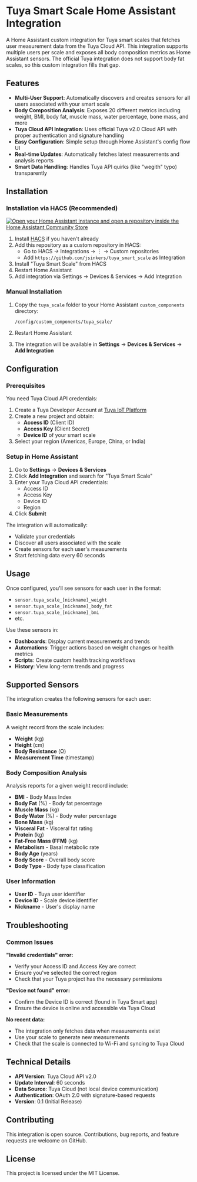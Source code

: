 # Tuya Smart Scale Home Assistant Integration

A Home Assistant custom integration for Tuya smart scales that fetches user measurement data from the Tuya Cloud API. This integration supports multiple users per scale and exposes all body composition metrics as Home Assistant sensors. The official Tuya integration does not support body fat scales, so this custom integration fills that gap.

## Features

- **Multi-User Support**: Automatically discovers and creates sensors for all users associated with your smart scale
- **Body Composition Analysis**: Exposes 20 different metrics including weight, BMI, body fat, muscle mass, water percentage, bone mass, and more
- **Tuya Cloud API Integration**: Uses official Tuya v2.0 Cloud API with proper authentication and signature handling
- **Easy Configuration**: Simple setup through Home Assistant's config flow UI
- **Real-time Updates**: Automatically fetches latest measurements and analysis reports
- **Smart Data Handling**: Handles Tuya API quirks (like "wegith" typo) transparently

## Installation

### Installation via HACS (Recommended)

[![Open your Home Assistant instance and open a repository inside the Home Assistant Community Store](https://my.home-assistant.io/badges/hacs_repository.svg)](https://my.home-assistant.io/redirect/hacs_repository/?owner=jsinkers&repository=tuya-smart-scale&category=integration)

1. Install [HACS](https://hacs.xyz/) if you haven't already
2. Add this repository as a custom repository in HACS:
   - Go to HACS → Integrations → ⋮ → Custom repositories
   - Add `https://github.com/jsinkers/tuya_smart_scale` as Integration
3. Install "Tuya Smart Scale" from HACS
4. Restart Home Assistant
5. Add integration via Settings → Devices & Services → Add Integration

### Manual Installation

1. Copy the `tuya_scale` folder to your Home Assistant `custom_components` directory:
   ```
   /config/custom_components/tuya_scale/
   ```

2. Restart Home Assistant

3. The integration will be available in **Settings** → **Devices & Services** → **Add Integration**

## Configuration

### Prerequisites

You need Tuya Cloud API credentials:

1. Create a Tuya Developer Account at [Tuya IoT Platform](https://iot.tuya.com/)
2. Create a new project and obtain:
   - **Access ID** (Client ID)
   - **Access Key** (Client Secret)
   - **Device ID** of your smart scale
3. Select your region (Americas, Europe, China, or India)

### Setup in Home Assistant

1. Go to **Settings** → **Devices & Services**
2. Click **Add Integration** and search for "Tuya Smart Scale"
3. Enter your Tuya Cloud API credentials:
   - Access ID
   - Access Key  
   - Device ID
   - Region
4. Click **Submit**

The integration will automatically:
- Validate your credentials
- Discover all users associated with the scale
- Create sensors for each user's measurements
- Start fetching data every 60 seconds

## Usage

Once configured, you'll see sensors for each user in the format:
- `sensor.tuya_scale_[nickname]_weight`
- `sensor.tuya_scale_[nickname]_body_fat`
- `sensor.tuya_scale_[nickname]_bmi`
- etc.

Use these sensors in:
- **Dashboards**: Display current measurements and trends
- **Automations**: Trigger actions based on weight changes or health metrics
- **Scripts**: Create custom health tracking workflows
- **History**: View long-term trends and progress

## Supported Sensors

The integration creates the following sensors for each user:

### Basic Measurements

A weight record from the scale includes:
- **Weight** (kg) 
- **Height** (cm)
- **Body Resistance** (Ω)
- **Measurement Time** (timestamp)

### Body Composition Analysis

Analysis reports for a given weight record include:
- **BMI** - Body Mass Index
- **Body Fat** (%) - Body fat percentage  
- **Muscle Mass** (kg)
- **Body Water** (%) - Body water percentage
- **Bone Mass** (kg)
- **Visceral Fat** - Visceral fat rating
- **Protein** (kg)
- **Fat-Free Mass (FFM)** (kg)
- **Metabolism** - Basal metabolic rate
- **Body Age** (years)
- **Body Score** - Overall body score
- **Body Type** - Body type classification

### User Information

- **User ID** - Tuya user identifier
- **Device ID** - Scale device identifier
- **Nickname** - User's display name

## Troubleshooting

### Common Issues

**"Invalid credentials" error:**
- Verify your Access ID and Access Key are correct
- Ensure you've selected the correct region
- Check that your Tuya project has the necessary permissions

**"Device not found" error:**
- Confirm the Device ID is correct (found in Tuya Smart app)
- Ensure the device is online and accessible via Tuya Cloud

**No recent data:**
- The integration only fetches data when measurements exist
- Use your scale to generate new measurements
- Check that the scale is connected to Wi-Fi and syncing to Tuya Cloud

## Technical Details

- **API Version**: Tuya Cloud API v2.0
- **Update Interval**: 60 seconds
- **Data Source**: Tuya Cloud (not local device communication)
- **Authentication**: OAuth 2.0 with signature-based requests
- **Version**: 0.1 (Initial Release)

## Contributing

This integration is open source. Contributions, bug reports, and feature requests are welcome on GitHub.

## License

This project is licensed under the MIT License.